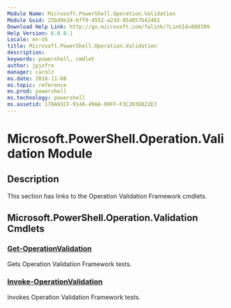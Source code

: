 ```yaml
---
Module Name: Microsoft.PowerShell.Operation.Validation
Module Guid: 25bd9e34-bff9-4552-a23d-854857b42462
Download Help Link: http://go.microsoft.com/fwlink/?LinkId=808399
Help Version: 6.0.0.1
Locale: en-US
title: Microsoft.PowerShell.Operation.Validation
description: 
keywords: powershell, cmdlet
author: jpjofre
manager: carolz
ms.date: 2016-11-08
ms.topic: reference
ms.prod: powershell
ms.technology: powershell
ms.assetid: 170A91CF-914A-49AA-99FF-F3C203EB22E3
---
```


# Microsoft.PowerShell.Operation.Validation Module
## Description
This section has links to the Operation Validation Framework cmdlets.

## Microsoft.PowerShell.Operation.Validation Cmdlets
### [Get-OperationValidation](Get-OperationValidation.md)
Gets Operation Validation Framework tests.

### [Invoke-OperationValidation](Invoke-OperationValidation.md)
Invokes Operation Validation Framework tests.


